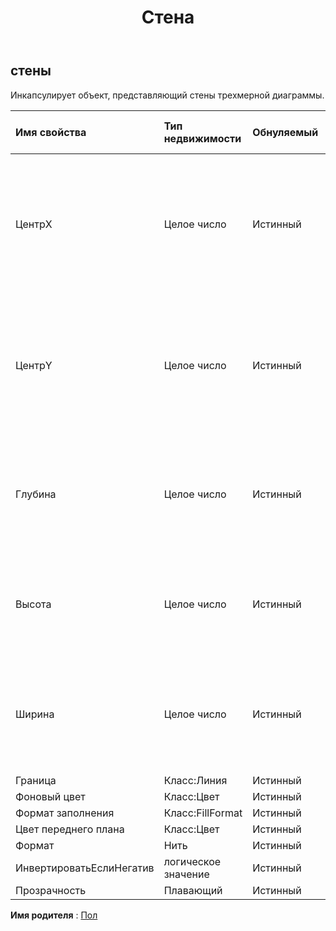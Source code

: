 ﻿---
title: Стена
second_title: Aspose.Cells Cloud Documen
type: docs
url: /ru/specification/model/walls/
description: "Aspose.Cells Спецификация модели облака: Стены. Легко обрабатывайте Excel и другие документы электронных таблиц с помощью таких функций, как открытие, создание, редактирование, разделение, слияние, сравнение и преобразование."
kwords: Excel, Office, Электронная таблица, Cloud REST API, Стены
weight: 50
---
## **стены**

 Инкапсулирует объект, представляющий стены трехмерной диаграммы.

| Имя свойства| Тип недвижимости| Обнуляемый| Только чтение| Значение по умолчанию| Описание|
|:- |:- |:- |:- |:- |:- |
| ЦентрX| Целое число| Истинный| ЛОЖЬ|| Получает координату x левого нижнего угла центра стены в единицах 1/4000 ширины диаграммы после вызова метода Chart.Calculate().|
| ЦентрY| Целое число| Истинный| ЛОЖЬ|| Получает координату y левого нижнего угла центра стены в единицах 1/4000 высоты диаграммы после вызова метода Chart.Calculate().|
| Глубина| Целое число| Истинный| ЛОЖЬ|| Получает глубину от начала до конца в единицах 1/4000 ширины диаграммы после вызова метода Chart.Calculate().|
| Высота| Целое число| Истинный| ЛОЖЬ|| Получает высоту сверху вниз в единицах 1/4000 высоты диаграммы после вызова метода Chart.Calculate().|
| Ширина| Целое число| Истинный| ЛОЖЬ||Получает ширину слева направо в единицах 1/4000 ширины диаграммы после вызова метода Chart.Calculate().|
| Граница| Класс:Линия| Истинный| ЛОЖЬ|||
| Фоновый цвет| Класс:Цвет| Истинный| ЛОЖЬ|||
| Формат заполнения| Класс:FillFormat| Истинный| ЛОЖЬ|||
| Цвет переднего плана| Класс:Цвет| Истинный| ЛОЖЬ|||
| Формат| Нить| Истинный| ЛОЖЬ|||
| ИнвертироватьЕслиНегатив| логическое значение| Истинный| ЛОЖЬ|||
| Прозрачность| Плавающий| Истинный| ЛОЖЬ|||

**Имя родителя** : [Пол](/specification/model/floor)

